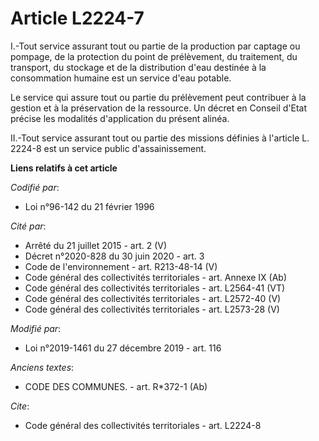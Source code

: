 # Article L2224-7

I.-Tout service assurant tout ou partie de la production par captage ou pompage, de la protection du point de prélèvement, du
traitement, du transport, du stockage et de la distribution d'eau destinée à la consommation humaine est un service d'eau
potable.

Le service qui assure tout ou partie du prélèvement peut contribuer à la gestion et à la préservation de la ressource. Un
décret en Conseil d'Etat précise les modalités d'application du présent alinéa.

II.-Tout service assurant tout ou partie des missions définies à l'article L. 2224-8 est un service public d'assainissement.

**Liens relatifs à cet article**

_Codifié par_:

  - Loi n°96-142 du 21 février 1996

_Cité par_:

  - Arrêté du 21 juillet 2015 - art. 2 (V)
  - Décret n°2020-828 du 30 juin 2020 - art. 3
  - Code de l'environnement - art. R213-48-14 (V)
  - Code général des collectivités territoriales - art. Annexe IX (Ab)
  - Code général des collectivités territoriales - art. L2564-41 (VT)
  - Code général des collectivités territoriales - art. L2572-40 (V)
  - Code général des collectivités territoriales - art. L2573-28 (V)

_Modifié par_:

  - Loi n°2019-1461 du 27 décembre 2019 - art. 116

_Anciens textes_:

  - CODE DES COMMUNES. - art. R*372-1 (Ab)

_Cite_:

  - Code général des collectivités territoriales - art. L2224-8
